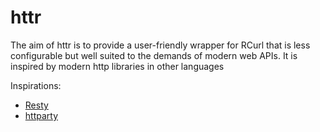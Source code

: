 # httr

The aim of httr is to provide a user-friendly wrapper for RCurl that is less configurable but well suited to the demands of modern web APIs. It is inspired by modern http libraries in other languages

Inspirations:

* [Resty](http://beders.github.com/Resty/Resty/Examples.html)
* [httparty](http://github.com/jnunemaker/httparty/tree/master)


